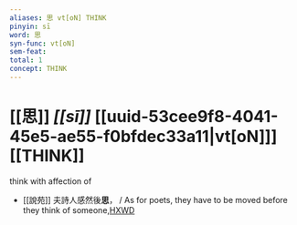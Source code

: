 ```yaml
---
aliases: 思 vt[oN] THINK
pinyin: sī
word: 思
syn-func: vt[oN]
sem-feat: 
total: 1
concept: THINK 
---
```

# [[思]] *[[sī]]*  [[uuid-53cee9f8-4041-45e5-ae55-f0bfdec33a11|vt[oN]]] [[THINK]]
think with affection of
 - [[說苑]] 夫詩人感然後**思**，
                     / As for poets, they have to be moved before they think of someone,[HXWD](https://hxwd.org/textview.html?location=CH1a0907_CHANT_005-1a.31)
